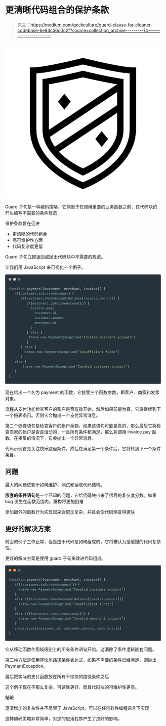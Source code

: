 # 更清晰代码组合的保护条款

> 原文：<https://medium.com/geekculture/guard-clause-for-cleaner-codebase-6e84c56c0c2f?source=collection_archive---------14----------------------->

![](img/438295ad66dbbc9cb9fe8fe0580667a8.png)

Guard 子句是一种编码策略，它侧重于在调用重要的业务函数之前，在代码块的开头编写不需要的条件规范

保护条款旨在促进

*   更清晰的代码组合
*   高可维护性方面
*   代码复杂度更低

Guard 子句立即返回或抛出代码块中不需要的规范。

让我们用 JavaScript 来可视化一个例子。

![](img/cbd99bf6c47cf92e904cdda360c1741f.png)

现在给出一个名为 payment 的函数，它接受三个函数参数，即客户、商家和发票对象。

流程从支付功能检查客户的账户是否有效开始，然后如果前提为真，它将继续到下一个报表条目。否则它会抛出一个支付异常消息。

第二个嵌套语句是检查客户的帐户余额，如果该语句可能是真的，那么最后它将检查商家的帐户是否是活动的，一旦所有条件都满足，那么将调用 invoice.pay 函数。在相反的情况下，它会抛出一个异常消息。

代码示例首先关注快乐路径条件，然后在满足第一个条件后，它将转到下一个条件条目。

## 问题

最大的问题依赖于如何维护、测试和读取代码结构。

**嵌套的条件语句**是一个已知的问题，它给代码块带来了很高的复杂度分数。如果 bug 发生在函数范围内，重构将更加困难

添加额外的函数行为实现起来会更加复杂，并且会使代码熵变得更快

## 更好的解决方案

前面的例子工作正常，但是由于代码是如何组成的，它将被认为是缓慢的代码复杂性。

更好的解决方案是使用 guard 子句来改进代码组成。

![](img/1b0778b0802e501168e22ed66bec96e3.png)

它从移动函数作用域级别上的所有条件语句开始。这消除了条件逻辑嵌套问题。

第二种方法是使用非快乐路径条件表达式，如果不需要的条件已经满足，则抛出 PeymentException。

最后把实际的支付函数放在所有不愉快的路径条件之后

这个例子现在不那么复杂，可读性更好，而且代码块的可维护性更高。

**结论**

逐渐增加的复杂性并不局限于 JavaScript，可以在任何软件编程语言下实现

这种编码策略非常简单，对您的应用程序产生了良好的影响。